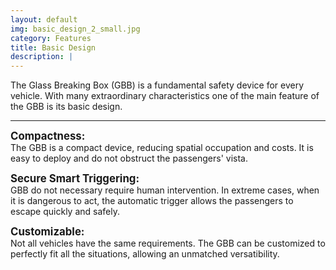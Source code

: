 ```yaml
---
layout: default
img: basic_design_2_small.jpg
category: Features
title: Basic Design
description: |
---
```

  The Glass Breaking Box (GBB) is a fundamental safety device for every vehicle. With many extraordinary characteristics one of the main feature of the GBB is its basic design.

----

  <big><b>Compactness:</b></big><br> The GBB is a compact device, reducing spatial occupation and costs. It is easy to deploy and do not obstruct the passengers' vista.

  <big><b>Secure Smart Triggering:</b></big><br> GBB do not necessary require human intervention. In extreme cases, when it is dangerous to act, the automatic trigger allows the passengers to escape quickly and safely.

  <big><b>Customizable:</b></big><br> Not all vehicles have the same requirements. The GBB can be customized to perfectly fit all the situations, allowing an unmatched versatibility.